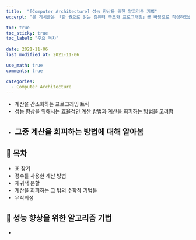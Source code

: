 ```yaml
---
title:  "[Computer Architecture] 성능 향상을 위한 알고리즘 기법"
excerpt: "본 게시글은 「한 권으로 읽는 컴퓨터 구조와 프로그래밍」를 바탕으로 작성하였습니다."

toc: true
toc_sticky: true
toc_label: "주요 목차"
 
date: 2021-11-06
last_modified_at: 2021-11-06

use_math: true
comments: true

categories:
  - Computer Architecture
---
```




- 계산을 간소화하는 프로그래밍 트릭
- 성능 향상을 위해서는 <u>효율적인 계산 방법</u>과 <u>계산을 회피하는 방법</u>을 고려함
- 그중 계산을 회피하는 방법에 대해 알아봄
  - 



## 📙 목차

- 표 찾기
- 정수를 사용한 계산 방법
- 재귀적 분할
- 계산을 회피하는 그 밖의 수학적 기법들
- 무작위성



## 🌱 성능 향상을 위한 알고리즘 기법 

- 

